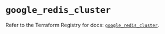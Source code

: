 # `google_redis_cluster`

Refer to the Terraform Registry for docs: [`google_redis_cluster`](https://registry.terraform.io/providers/hashicorp/google-beta/5.20.0/docs/resources/google_redis_cluster).
